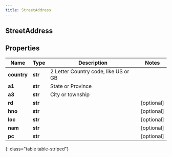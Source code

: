 ```yaml
---
title: StreetAddress
---
```

## StreetAddress

## Properties

|Name | Type | Description | Notes|
|------------ | ------------- | ------------- | -------------|
| **country** | **str** | 2 Letter Country code, like US or GB | |
| **a1** | **str** | State or Province | |
| **a3** | **str** | City or township | |
| **rd** | **str** |  | [optional] |
| **hno** | **str** |  | [optional] |
| **loc** | **str** |  | [optional] |
| **nam** | **str** |  | [optional] |
| **pc** | **str** |  | [optional] |
{: class="table table-striped"}


